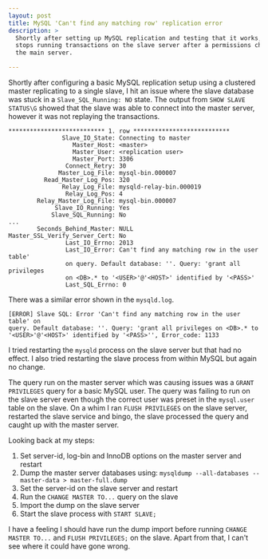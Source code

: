 ```yaml
---
layout: post
title: MySQL 'Can't find any matching row' replication error
description: >
  Shortly after setting up MySQL replication and testing that it works, it
  stops running transactions on the slave server after a permissions change on
  the main server.

---
```


Shortly after configuring a basic MySQL replication setup using a clustered
master replicating to a single slave, I hit an issue where the slave database
was stuck in a `Slave_SQL_Running: NO` state. The output from `SHOW SLAVE
STATUS\G` showed that the slave was able to connect into the master server,
however it was not replaying the transactions.

```
*************************** 1. row ***************************
               Slave_IO_State: Connecting to master
                  Master_Host: <master>
                  Master_User: <replication user>
                  Master_Port: 3306
                Connect_Retry: 30
              Master_Log_File: mysql-bin.000007
          Read_Master_Log_Pos: 320
               Relay_Log_File: mysqld-relay-bin.000019
                Relay_Log_Pos: 4
        Relay_Master_Log_File: mysql-bin.000007
             Slave_IO_Running: Yes
            Slave_SQL_Running: No
...
        Seconds_Behind_Master: NULL
Master_SSL_Verify_Server_Cert: No
                Last_IO_Errno: 2013
                Last_IO_Error: Can't find any matching row in the user table'
                on query. Default database: ''. Query: 'grant all privileges
                on <DB>.* to '<USER>'@'<HOST>' identified by '<PASS>'
                Last_SQL_Errno: 0

```

There was a similar error shown in the `mysqld.log`.

```
[ERROR] Slave SQL: Error 'Can't find any matching row in the user table' on
query. Default database: ''. Query: 'grant all privileges on <DB>.* to
'<USER>'@'<HOST>' identified by '<PASS>'', Error_code: 1133
```

I tried restarting the `mysqld` process on the slave server but that had no
effect. I also tried restarting the slave process from within MySQL but again
no change.

The query run on the master server which was causing issues was a `GRANT
PRIVILEGES` query for a basic MySQL user. The query was failing to run on the
slave server even though the correct user was preset in the `mysql.user` table
on the slave. On a whim I ran `FLUSH PRIVILEGES` on the slave server,
restarted the slave service and bingo, the slave processed the query and
caught up with the master server.

Looking back at my steps:
1. Set server-id, log-bin and InnoDB options on the master server and restart
2. Dump the master server databases using: `mysqldump --all-databases
   --master-data > master-full.dump`
3. Set the server-id on the slave server and restart
4. Run the `CHANGE MASTER TO...` query on the slave
5. Import the dump on the slave server
6. Start the slave process with `START SLAVE;`

I have a feeling I should have run the dump import before running `CHANGE
MASTER TO...` and `FLUSH PRIVILEGES;` on the slave. Apart from that, I can't
see where it could have gone wrong.
